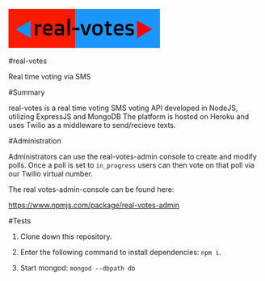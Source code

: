 ![real-votes](./resources/realVotesLogo.png)

#real-votes

Real time voting via SMS


#Summary

real-votes is a real time voting SMS voting API developed in NodeJS, utilizing ExpressJS and MongoDB The platform is hosted on Heroku and uses Twilio as a middleware to send/recieve texts.


#Administration

Administrators can use the real-votes-admin console to create and modify polls. Once a poll is set to `in_progress` users can then vote on that poll via our Twilio virtual number.


The real votes-admin-console can be found here:

https://www.npmjs.com/package/real-votes-admin


#Tests

1. Clone down this repository.

2. Enter the following command to install dependencies: `npm i`.

3. Start mongod: `mongod --dbpath db`
